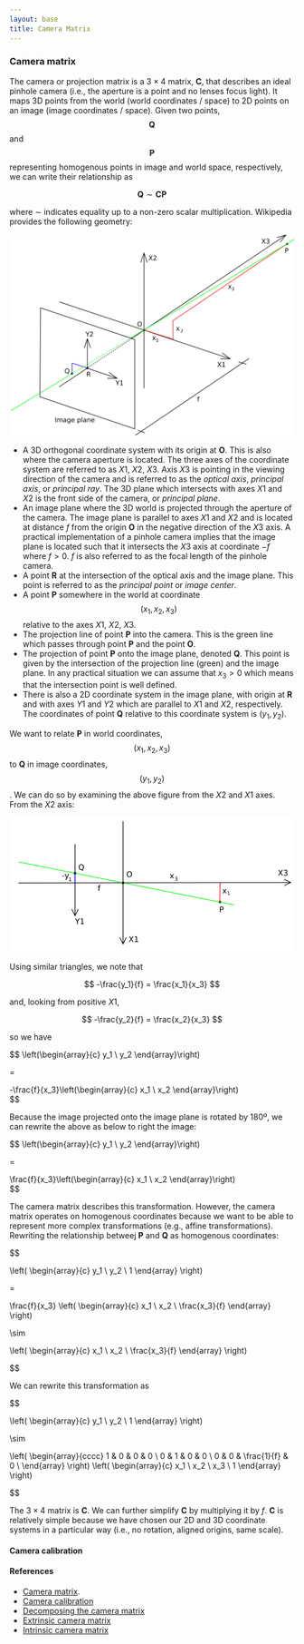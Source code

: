 ```yaml
---
layout: base
title: Camera Matrix
---
```


### Camera matrix
The camera or projection matrix is a $3\times 4$ matrix, $\mathbf{C}$, that describes an ideal pinhole camera (i.e., the aperture is a point and no lenses focus light). It maps 3D points from the world (world coordinates / space) to 2D points on an image (image coordinates / space). Given two points, $$\mathbf{Q}$$ and $$\mathbf{P}$$ representing homogenous points in image and world space, respectively, we can write their relationship as 

$$
\mathbf{Q} \sim \mathbf{C}\mathbf{P}
$$

where $\sim$ indicates equality up to a non-zero scalar multiplication. Wikipedia provides the following geometry:

![pinhole-3D-geometry.svg](pinhole-3D-geometry.svg)

- A 3D orthogonal coordinate system with its origin at $\mathbf{O}$. This is also where the camera aperture is located. The three axes of the coordinate system are referred to as $X1$, $X2$, $X3$. Axis $X3$ is pointing in the viewing direction of the camera and is referred to as the _optical axis_, _principal axis_, or _principal ray_. The 3D plane which intersects with axes $X1$ and $X2$ is the front side of the camera, or _principal plane_.
- An image plane where the 3D world is projected through the aperture of the camera. The image plane is parallel to axes $X1$ and $X2$ and is located at distance $f$ from the origin $\mathbf{O}$ in the negative direction of the $X3$ axis. A practical implementation of a pinhole camera implies that the image plane is located such that it intersects the $X3$ axis at coordinate $-f$ where $f > 0$. $f$ is also referred to as the focal length of the pinhole camera.
- A point $\mathbf{R}$ at the intersection of the optical axis and the image plane. This point is referred to as the _principal point_ or _image center_.
- A point $\mathbf{P}$ somewhere in the world at coordinate  $$(x_1, x_2, x_3)$$  relative to the axes $X1$, $X2$, $X3$.
- The projection line of point $\mathbf{P}$ into the camera. This is the green line which passes through point $\mathbf{P}$ and the point $\mathbf{O}$.
- The projection of point $\mathbf{P}$ onto the image plane, denoted $\mathbf{Q}$. This point is given by the intersection of the projection line (green) and the image plane. In any practical situation we can assume that $x_3 > 0$ which means that the intersection point is well defined.
- There is also a 2D coordinate system in the image plane, with origin at $\mathbf{R}$ and with axes $Y1$ and $Y2$ which are parallel to $X1$ and $X2$, respectively. The coordinates of point $\mathbf{Q}$ relative to this coordinate system is $(y_1, y_2)$.

We want to relate $\mathbf{P}$ in world coordinates, $$(x_1, x_2, x_3)$$ to $\mathbf{Q}$ in image coordinates, $$(y_1, y_2)$$. We can do so by examining the above figure from the $X2$ and $X1$ axes. From the $X2$ axis:

![pinhole-2D-geometry.svg](pinhole-2D-geometry.svg)

Using similar triangles, we note that

$$
  -\frac{y_1}{f} = \frac{x_1}{x_3}
$$

and, looking from positive $X1$,

$$
  -\frac{y_2}{f} = \frac{x_2}{x_3}
$$

so we have 

$$
  \left(\begin{array}{c}
  y_1 \\
  y_2
  \end{array}\right)

  =

  -\frac{f}{x_3}\left(\begin{array}{c}
  x_1 \\
  x_2
  \end{array}\right)  
$$

Because the image projected onto the image plane is rotated by 180º, we can rewrite the above as below to right the image:

$$
  \left(\begin{array}{c}
  y_1 \\
  y_2
  \end{array}\right)

  =

  \frac{f}{x_3}\left(\begin{array}{c}
  x_1 \\
  x_2
  \end{array}\right)  
$$

The camera matrix describes this transformation. However, the camera matrix operates on homogenous coordinates because we want to be able to represent more complex transformations (e.g., affine transformations). Rewriting the relationship betweej $\mathbf{P}$ and $\mathbf{Q}$ as homogenous coordinates:

$$

\left(
  \begin{array}{c}
    y_1 \\
    y_2 \\
    1
  \end{array}
\right)

=

\frac{f}{x_3}
\left(
  \begin{array}{c}
    x_1 \\
    x_2 \\
    \frac{x_3}{f}
  \end{array}
\right)

\sim

\left(
  \begin{array}{c}
    x_1 \\
    x_2 \\
    \frac{x_3}{f}
  \end{array}
\right)

$$

We can rewrite this transformation as

$$

\left(
  \begin{array}{c}
    y_1 \\
    y_2 \\
    1
  \end{array}
\right)

\sim

\left(
  \begin{array}{cccc}
    1 & 0 & 0 & 0 \\
    0 & 1 & 0 & 0 \\
    0 & 0 & \frac{1}{f} & 0 \\
  \end{array}
\right)
\left(
  \begin{array}{c}
    x_1 \\
    x_2 \\
    x_3 \\
    1
  \end{array}
\right)

$$

The $3\times 4$ matrix is $\mathbf{C}$. We can further simplify $\mathbf{C}$ by multiplying it by $f$. $\mathbf{C}$ is relatively simple because we have chosen our 2D and 3D coordinate systems in a particular way (i.e., no rotation, aligned origins, same scale).


#### Camera calibration

#### References
- [Camera matrix](http://en.wikipedia.org/wiki/Camera_matrix).
- [Camera calibration](http://www.ics.uci.edu/~majumder/vispercep/cameracalib.pdf)
- [Decomposing the camera matrix](http://ksimek.github.io/2012/08/14/decompose/)
- [Extrinsic camera matrix](http://ksimek.github.io/2012/08/22/extrinsic/)
- [Intrinsic camera matrix](http://ksimek.github.io/2013/08/13/intrinsic/)
